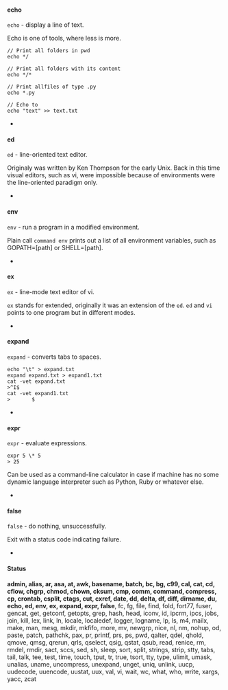 #### echo

`echo` - display a line of text.

Echo is one of tools, where less is more.

```
// Print all folders in pwd
echo */

// Print all folders with its content
echo */*

// Print allfiles of type .py
echo *.py

// Echo to
echo "text" >> text.txt
```

-

#### ed

`ed` - line-oriented text editor.

Originaly was written by Ken Thompson for the early Unix. Back in this time visual editors, such as vi, were impossible because of environments were the line-oriented paradigm only.

-

#### env

`env` - run a program in a modified environment.

Plain call `command env` prints out a list of all environment variables, such as GOPATH=[path] or SHELL=[path]. 

-

#### ex

`ex` - line-mode text editor of vi.

`ex` stands for extended, originally it was an extension of the `ed`. `ed` and `vi` points to one program but in different modes.

-

#### expand

`expand` - converts tabs to spaces.

```
echo "\t" > expand.txt
expand expand.txt > expand1.txt
cat -vet expand.txt
>^I$
cat -vet expand1.txt
>       $
```

-

#### expr

`expr` - evaluate expressions.

```
expr 5 \* 5
> 25
```

Can be used as a command-line calculator in case if machine has no some dynamic language interpreter such as Python, Ruby or whatever else.

-

#### false

`false` - do nothing, unsuccessfully.

Exit with a status code indicating failure.

-

#### Status
**admin, alias, ar, asa, at, awk, basename, batch, bc, bg, c99, cal, cat, cd, cflow, chgrp, chmod, chown, cksum, cmp, comm, command, compress, cp, crontab, csplit, ctags, cut, cxref, date, dd, delta, df, diff, dirname, du, echo, ed, env, ex, expand, expr, false**, fc, fg, file, find, fold, fort77, fuser, gencat, get, getconf, getopts, grep, hash, head, iconv, id, ipcrm, ipcs, jobs, join, kill, lex, link, ln, locale, localedef, logger, logname, lp, ls, m4, mailx, make, man, mesg, mkdir, mkfifo, more, mv, newgrp, nice, nl, nm, nohup, od, paste, patch, pathchk, pax, pr, printf, prs, ps, pwd, qalter, qdel, qhold, qmove, qmsg, qrerun, qrls, qselect, qsig, qstat, qsub, read, renice, rm, rmdel, rmdir, sact, sccs, sed, sh, sleep, sort, split, strings, strip, stty, tabs, tail, talk, tee, test, time, touch, tput, tr, true, tsort, tty, type, ulimit, umask, unalias, uname, uncompress, unexpand, unget, uniq, unlink, uucp, uudecode, uuencode, uustat, uux, val, vi, wait, wc, what, who, write, xargs, yacc, zcat
